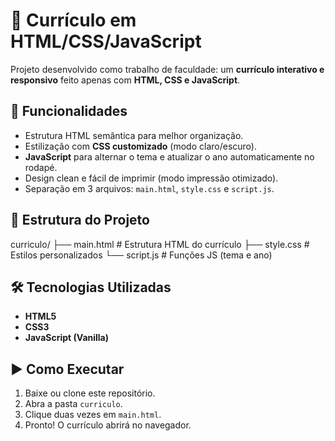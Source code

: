 # 📄 Currículo em HTML/CSS/JavaScript

Projeto desenvolvido como trabalho de faculdade: um **currículo interativo e responsivo** feito apenas com **HTML, CSS e JavaScript**.

## 🚀 Funcionalidades
- Estrutura HTML semântica para melhor organização.
- Estilização com **CSS customizado** (modo claro/escuro).
- **JavaScript** para alternar o tema e atualizar o ano automaticamente no rodapé.
- Design clean e fácil de imprimir (modo impressão otimizado).
- Separação em 3 arquivos: `main.html`, `style.css` e `script.js`.

## 📂 Estrutura do Projeto
curriculo/
├── main.html # Estrutura HTML do currículo
├── style.css # Estilos personalizados
└── script.js # Funções JS (tema e ano)


## 🛠️ Tecnologias Utilizadas
- **HTML5**
- **CSS3**
- **JavaScript (Vanilla)**

## ▶️ Como Executar
1. Baixe ou clone este repositório.
2. Abra a pasta `curriculo`.
3. Clique duas vezes em `main.html`.
4. Pronto! O currículo abrirá no navegador.
